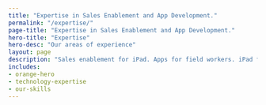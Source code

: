 ```yaml
---
title: "Expertise in Sales Enablement and App Development."
permalink: "/expertise/"
page-title: "Expertise in Sales Enablement and App Development."
hero-title: "Expertise"
hero-desc: "Our areas of experience"
layout: page
description: "Sales enablement for iPad. Apps for field workers. iPad forms and data collection. CRM. Interactive Sales Aids"
includes:
- orange-hero
- technology-expertise
- our-skills
---
```


